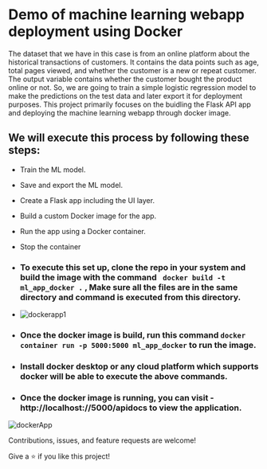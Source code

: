 # Demo of machine learning webapp deployment using Docker

 The dataset that we have in this case is from an online platform about the historical transactions of customers. It contains the data points such as age, total pages viewed, and whether the customer is a new or repeat customer. The output variable contains whether the customer bought the product online or not. So, we are going to train a simple logistic regression model to make the predictions on the test data and later export it for deployment purposes. This project primarily focuses on the buidling the Flask API app and deploying the machine learning webapp through docker image.

## We will execute this process by following these steps:	
- Train the ML model.
- Save and export the ML model.	
- Create a Flask app including the UI layer.	
- Build a custom Docker image for the app.	
- Run the app using a Docker container.	
- Stop the container

- ### To execute this set up, clone the repo in your system and build the image with the command ` docker build -t ml_app_docker .` , Make sure  all the files are in the same directory and command is executed from this directory.
- ![dockerapp1](https://user-images.githubusercontent.com/57942586/137743122-3f7a3d2f-e46d-4174-8e54-6a75d35260a3.png)

- ### Once the docker image is build, run this command `docker container run -p 5000:5000 ml_app_docker` to run the image.
- ### Install docker desktop or any cloud platform which supports docker will be able to execute the above commands.
- ### Once the docker image is running, you can visit - http://localhost://5000/apidocs to view the application.

![dockerApp](https://user-images.githubusercontent.com/57942586/137742764-dabd944e-5362-425d-aeff-a0c0b2cb2499.png)

Contributions, issues, and feature requests are welcome!

Give a ⭐️ if you like this project!

